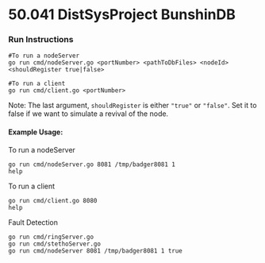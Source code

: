 # 50.041 DistSysProject BunshinDB
 
### Run Instructions 

```cassandraql
#To run a nodeServer
go run cmd/nodeServer.go <portNumber> <pathToDbFiles> <nodeId> <shouldRegister true|false> 

#To run a client 
go run cmd/client.go <portNumber> 

```

Note: The last argument, `shouldRegister` is either `"true"` or `"false"`. 
Set it to false if we want to simulate a revival of the node.  

#### Example Usage: 
To run a nodeServer
```cassandraq#
go run cmd/nodeServer.go 8081 /tmp/badger8081 1
help 
```
To run a client 
```cassandraql
go run cmd/client.go 8080 
help 
```

Fault Detection 
```cassandraql
go run cmd/ringServer.go
go run cmd/stethoServer.go
go run cmd/nodeServer 8081 /tmp/badger8081 1 true 

```